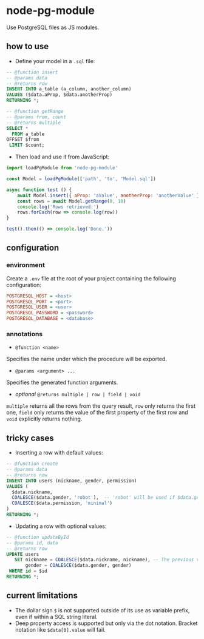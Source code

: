 # node-pg-module

Use PostgreSQL files as JS modules.

## how to use

- Define your model in a `.sql` file:

```sql
-- @function insert
-- @params data
-- @returns row
INSERT INTO a_table (a_column, another_column)
VALUES ($data.aProp, $data.anotherProp)
RETURNING *;

-- @function getRange
-- @params from, count
-- @returns multiple
SELECT *
  FROM a_table
OFFSET $from
 LIMIT $count;
```

- Then load and use it from JavaScript:

```javascript
import loadPgModule from 'node-pg-module'

const Model = loadPgModule(['path', 'to', 'Model.sql'])

async function test () {
    await Model.insert({ aProp: 'aValue', anotherProp: 'anotherValue' })
    const rows = await Model.getRange(0, 10)
    console.log('Rows retrieved:')
    rows.forEach(row => console.log(row))
}

test().then(() => console.log('Done.'))
```

## configuration

### environment

Create a `.env` file at the root of your project containing the following configuration:

```ini
POSTGRESQL_HOST = <host>
POSTGRESQL_PORT = <port>
POSTGRESQL_USER = <user>
POSTGRESQL_PASSWORD = <password>
POSTGRESQL_DATABASE = <database>
```

### annotations

- `@function <name>`

Specifies the name under which the procedure will be exported.

- `@params <argument> ...`

Specifies the generated function arguments.

- _optional_ `@returns multiple | row | field | void`

`multiple` returns all the rows from the query result, `row` only returns the first one, `field` only returns the value of the first property of the first row and `void` explicitly returns nothing.

## tricky cases

- Inserting a row with default values:

```sql
-- @function create
-- @params data
-- @returns row
INSERT INTO users (nickname, gender, permission)
VALUES (
  $data.nickname,
  COALESCE($data.gender, 'robot'),  -- 'robot' will be used if $data.gender evaluates to NULL.
  COALESCE($data.permission, 'minimal')
)
RETURNING *;
```

- Updating a row with optional values:

```sql
-- @function updateById
-- @params id, data
-- @returns row
UPDATE users
   SET nickname = COALESCE($data.nickname, nickname), -- The previous value of nickname will be used if $data.nickname evaluates to NULL.
       gender = COALESCE($data.gender, gender)
 WHERE id = $id
RETURNING *;
```

## current limitations

- The dollar sign `$` is not supported outside of its use as variable prefix, even if within a SQL string literal.
- Deep property access is supported but only via the dot notation. Bracket notation like `$data[0].value` will fail.
